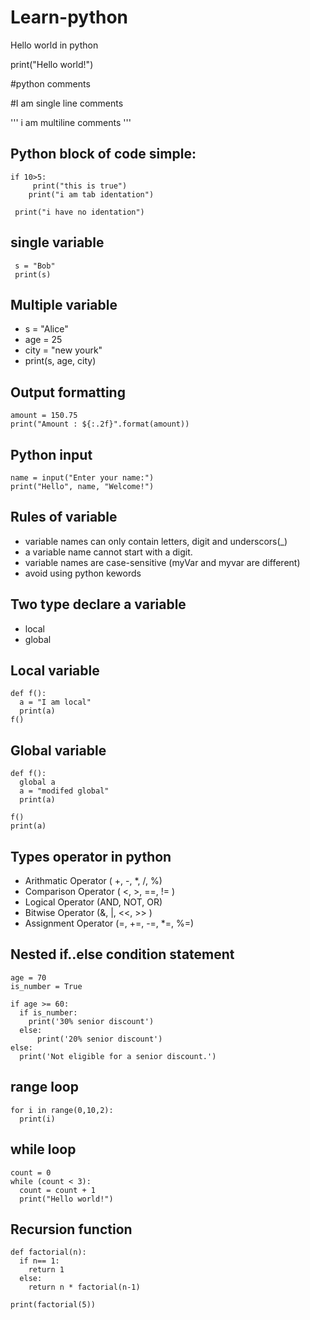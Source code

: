 # Learn-python

Hello world in python

print("Hello world!")

#python comments 

#I am single line comments

'''
i
 am
   multiline
 comments
'''

## Python block of code simple:
```
if 10>5:
     print("this is true")
    print("i am tab identation")

 print("i have no identation")
```

## single variable
```
 s = "Bob"
 print(s)
```

## Multiple variable 
- s = "Alice"
- age = 25
- city = "new yourk"
- print(s, age, city)

## Output formatting
```
amount = 150.75
print("Amount : ${:.2f}".format(amount))
```


## Python input
```
name = input("Enter your name:")
print("Hello", name, "Welcome!")
```


## Rules of variable
- variable names can only contain letters, digit and underscors(_)
- a variable name cannot start with a digit.
- variable names are case-sensitive (myVar and myvar are different)
- avoid using python kewords

## Two type declare a variable
- local 
- global

## Local variable 
```
def f():
  a = "I am local"
  print(a)
f()

```

## Global variable
```
def f():
  global a 
  a = "modifed global"
  print(a)

f()
print(a)
```

## Types operator in python
- Arithmatic Operator ( +, -, *, /, %)
- Comparison Operator ( <, >, ==, != )
- Logical Operator (AND, NOT, OR)
- Bitwise Operator (&, |, <<, >> )
- Assignment Operator (=, +=, -=, *=, %=)

## Nested if..else condition statement
```
age = 70
is_number = True

if age >= 60:
  if is_number:
    print('30% senior discount')
  else:
      print('20% senior discount')
else:
  print('Not eligible for a senior discount.')
```

## range loop

```
for i in range(0,10,2):
  print(i)
```

## while loop

```
count = 0
while (count < 3):
  count = count + 1
  print("Hello world!")
```

## Recursion function

```
def factorial(n):
  if n== 1:
    return 1
  else:
    return n * factorial(n-1)

print(factorial(5))

```


